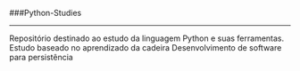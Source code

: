 ###Python-Studies
___________________________________________________________________________________________________________________________________________________________________________________________________________________________
Repositório destinado ao estudo da linguagem Python e suas ferramentas. Estudo baseado no aprendizado da cadeira Desenvolvimento de software para persistência

